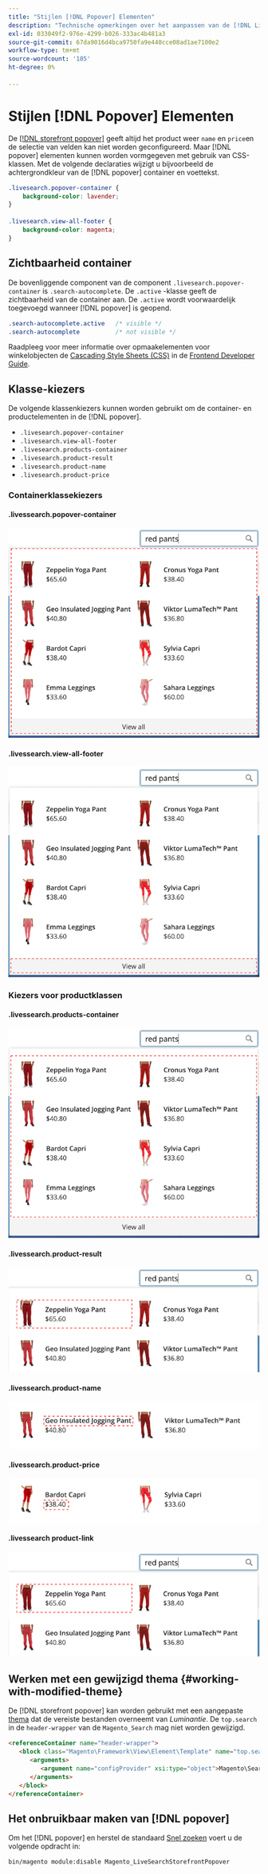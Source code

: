 ```yaml
---
title: "Stijlen [!DNL Popover] Elementen"
description: "Technische opmerkingen over het aanpassen van de [!DNL Live Search storefront popover]"
exl-id: 033049f2-976e-4299-b026-333ac4b481a3
source-git-commit: 67da9016d4bca9750fa9e440cce08ad1ae7100e2
workflow-type: tm+mt
source-wordcount: '185'
ht-degree: 0%

---
```


# Stijlen [!DNL Popover] Elementen

De [[!DNL storefront popover]](storefront-popover.md) geeft altijd het product weer `name` en `price`en de selectie van velden kan niet worden geconfigureerd. Maar [!DNL popover] elementen kunnen worden vormgegeven met gebruik van CSS-klassen. Met de volgende declaraties wijzigt u bijvoorbeeld de achtergrondkleur van de [!DNL popover] container en voettekst.

```css
.livesearch.popover-container {
    background-color: lavender;
}

.livesearch.view-all-footer {
    background-color: magenta;
}
```

## Zichtbaarheid container

De bovenliggende component van de component `.livesearch.popover-container` is `.search-autocomplete`.  De `.active` -klasse geeft de zichtbaarheid van de container aan. De `.active` wordt voorwaardelijk toegevoegd wanneer [!DNL popover] is geopend.

```css
.search-autocomplete.active   /* visible */
.search-autocomplete          /* not visible */
```

Raadpleeg voor meer informatie over opmaakelementen voor winkelobjecten de [Cascading Style Sheets (CSS)](https://developer.adobe.com/commerce/frontend-core/guide/css/) in de [Frontend Developer Guide](https://developer.adobe.com/commerce/frontend-core/guide/).

## Klasse-kiezers

De volgende klassenkiezers kunnen worden gebruikt om de container- en productelementen in de [!DNL popover].

* `.livesearch.popover-container`
* `.livesearch.view-all-footer`
* `.livesearch.products-container`
* `.livesearch.product-result`
* `.livesearch.product-name`
* `.livesearch.product-price`

### Containerklassekiezers

#### .livessearch.popover-container

![[!DNL Popover] container](assets/livesearch-popover-container.png)

#### .livessearch.view-all-footer

![Alle voetteksten weergeven](assets/livesearch-view-all-footer.png)

### Kiezers voor productklassen

#### .livessearch.products-container

![Productcontainer](assets/livesearch-product-container.png)

#### .livessearch.product-result

![Product-resultaat](assets/livesearch-product-result.png)

#### .livessearch.product-name

![Productnaam](assets/livesearch-product-name.png)

#### .livessearch.product-price

![Productprijs](assets/livesearch-product-price.png)

#### .livessearch product-link

![Product-resultaat](assets/livesearch-product-link.png)

## Werken met een gewijzigd thema {#working-with-modified-theme}

De [!DNL storefront popover] kan worden gebruikt met een aangepaste [thema](https://developer.adobe.com/commerce/frontend-core/guide/themes/) dat de vereiste bestanden overneemt van *Luminantie*. De `top.search` in de `header-wrapper` van de `Magento_Search` mag niet worden gewijzigd.

```html
<referenceContainer name="header-wrapper">
   <block class="Magento\Framework\View\Element\Template" name="top.search" as="topSearch" template="Magento_Search::form.mini.phtml">
      <arguments>
         <argument name="configProvider" xsi:type="object">Magento\Search\ViewModel\ConfigProvider</argument>
      </arguments>
   </block>
</referenceContainer>
```

## Het onbruikbaar maken van [!DNL popover]

Om het [!DNL popover] en herstel de standaard [Snel zoeken](https://experienceleague.adobe.com/docs/commerce-admin/catalog/catalog/search/search.html#quick-search) voert u de volgende opdracht in:

```bash
bin/magento module:disable Magento_LiveSearchStorefrontPopover
```
